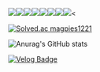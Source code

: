<img src="https://img.shields.io/badge/HTML5-E34F26.svg?style=for-the-badge&logo=HTML5&logoColor=white"/><img src="https://img.shields.io/badge/CSS3-1572B6.svg?style=for-the-badge&logo=CSS3&logoColor=white"/><img src="https://img.shields.io/badge/JavaScript-F7DF1E.svg?style=for-the-badge&logo=JavaScript&logoColor=white"/><img src="https://img.shields.io/badge/C++-00599C.svg?style=for-the-badge&logo=C++&logoColor=white"/><img src="https://img.shields.io/badge/React-61DAFB.svg?style=for-the-badge&logo=React&logoColor=white"/><img src="https://img.shields.io/badge/Redux-764ABC.svg?style=for-the-badge&logo=Redux&logoColor=white"/><img src="https://img.shields.io/badge/Vue.js-4FC08D.svg?style=for-the-badge&logo=Vue.js&logoColor=white"/><img src="https://img.shields.io/badge/Bootstrap-7952B3.svg?style=for-the-badge&logo=Bootstrap&logoColor=white"/><

[![Solved.ac magpies1221](http://mazassumnida.wtf/api/v2/generate_badge?boj=magpies1221)](https://solved.ac/magpies1221)

![Anurag's GitHub stats](https://github-readme-stats.vercel.app/api?username=Hwang-Sangjin&show_icons=true&theme=radical)


[![Velog Badge](https://img.shields.io/badge/Velog-20C997?style=flat-square&logo=Velog&logoColor=white&link=mailto:https://velog.io/@magpies1221)](https://velog.io/@magpies1221)
